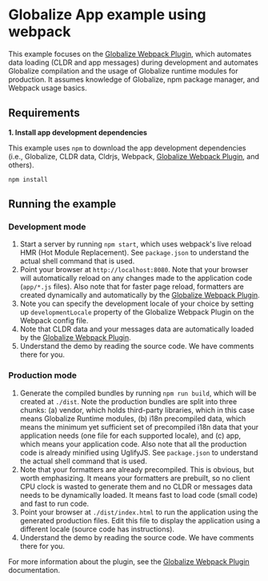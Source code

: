 # Globalize App example using webpack

This example focuses on the [Globalize Webpack Plugin][], which automates data
loading (CLDR and app messages) during development and automates Globalize
compilation and the usage of Globalize runtime modules for production. It
assumes knowledge of Globalize, npm package manager, and Webpack usage basics.

## Requirements

**1. Install app development dependencies**

This example uses `npm` to download the app development dependencies (i.e.,
Globalize, CLDR data, Cldrjs, Webpack, [Globalize Webpack Plugin][], and
others).

```
npm install
```

## Running the example

### Development mode

1. Start a server by running `npm start`, which uses webpack's live reload HMR
(Hot Module Replacement). See `package.json` to understand the actual shell
command that is used.
1. Point your browser at `http://localhost:8080`. Note that your browser will
automatically reload on any changes made to the application code (`app/*.js`
files). Also note that for faster page reload, formatters are created
dynamically and automatically by the [Globalize Webpack Plugin][].
1. Note you can specify the development locale of your choice by setting up
`developmentLocale` property of the Globalize Webpack Plugin on the Webpack
config file.
1. Note that CLDR data and your messages data are automatically loaded by the
[Globalize Webpack Plugin][].
1. Understand the demo by reading the source code. We have comments there for
you.

### Production mode

1. Generate the compiled bundles by running `npm run build`, which will be
created at `./dist`. Note the production bundles are split into three chunks:
(a) vendor, which holds third-party libraries, which in this case means
Globalize Runtime modules, (b) i18n precompiled data, which means the minimum
yet sufficient set of precompiled i18n data that your application needs (one
file for each supported locale), and (c) app, which means your application code.
Also note that all the production code is already minified using UglifyJS. See
`package.json` to understand the actual shell command that is used.
1. Note that your formatters are already precompiled. This is
obvious, but worth emphasizing. It means your formatters are prebuilt, so no client
CPU clock is wasted to generate them and no CLDR or messages data needs to be
dynamically loaded. It means fast to load code (small code) and fast to run
code.
1. Point your browser at `./dist/index.html` to run the application using the
generated production files. Edit this file to display the application using a
different locale (source code has instructions).
1. Understand the demo by reading the source code. We have comments there for
you.

For more information about the plugin, see the [Globalize Webpack Plugin][]
documentation.

[Globalize Webpack Plugin]: https://github.com/rxaviers/globalize-webpack-plugin
